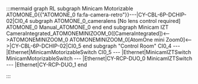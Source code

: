 :::mermaid
graph RL
subgraph Minicam Motorizable
ATOMONE_0{{"ATOMONE_0 fa:fa-camera-retro"}}---|CY-CBL-6P-DCHIP-02|CI0_4
  subgraph ATOMONE_0_cameralens [No lens control required]
    ATOMONE_0
    Manual_ATOMONE_0
  end
end
subgraph Minicam IZT
CameraIntegrated_ATOMONEMINIZOOM_0([CameraIntegrated])<-->ATOMONEMINIZOOM_0
ATOMONEMINIZOOM_0[AtomOne mini Zoom0]<-->|CY-CBL-6P-DCHIP-02|CI0_5
end
subgraph "Control Room" 
CI0_4 --- |Ethernet|MinicamMotorizableSwitch
CI0_5 --- |Ethernet|MinicamIZTSwitch
MinicamMotorizableSwitch --- |Ethernet|CY-RCP-DUO_0
MinicamIZTSwitch --- |Ethernet|CY-RCP-DUO_1
end

:::
